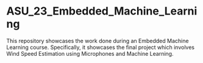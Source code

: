 # ASU_23_Embedded_Machine_Learning
This repository showcases the work done during an Embedded Machine Learning course. Specifically, it showcases the final project which involves Wind Speed Estimation using Microphones and Machine Learning. 
